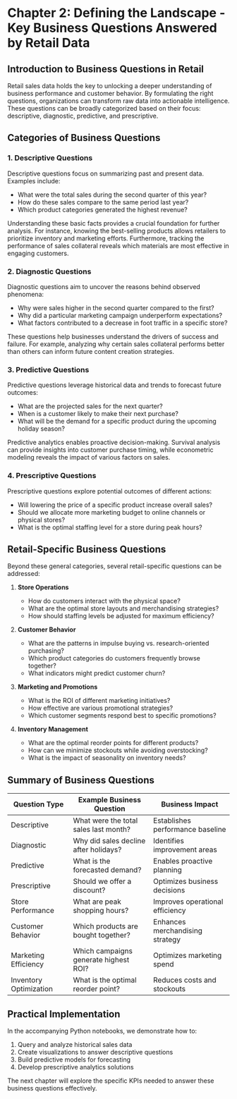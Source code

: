 # Chapter 2: Defining the Landscape - Key Business Questions Answered by Retail Data

## Introduction to Business Questions in Retail

Retail sales data holds the key to unlocking a deeper understanding of business performance and customer behavior. By formulating the right questions, organizations can transform raw data into actionable intelligence. These questions can be broadly categorized based on their focus: descriptive, diagnostic, predictive, and prescriptive.

## Categories of Business Questions

### 1. Descriptive Questions

Descriptive questions focus on summarizing past and present data. Examples include:
- What were the total sales during the second quarter of this year?
- How do these sales compare to the same period last year?
- Which product categories generated the highest revenue?

Understanding these basic facts provides a crucial foundation for further analysis. For instance, knowing the best-selling products allows retailers to prioritize inventory and marketing efforts. Furthermore, tracking the performance of sales collateral reveals which materials are most effective in engaging customers.

### 2. Diagnostic Questions

Diagnostic questions aim to uncover the reasons behind observed phenomena:
- Why were sales higher in the second quarter compared to the first?
- Why did a particular marketing campaign underperform expectations?
- What factors contributed to a decrease in foot traffic in a specific store?

These questions help businesses understand the drivers of success and failure. For example, analyzing why certain sales collateral performs better than others can inform future content creation strategies.

### 3. Predictive Questions

Predictive questions leverage historical data and trends to forecast future outcomes:
- What are the projected sales for the next quarter?
- When is a customer likely to make their next purchase?
- What will be the demand for a specific product during the upcoming holiday season?

Predictive analytics enables proactive decision-making. Survival analysis can provide insights into customer purchase timing, while econometric modeling reveals the impact of various factors on sales.

### 4. Prescriptive Questions

Prescriptive questions explore potential outcomes of different actions:
- Will lowering the price of a specific product increase overall sales?
- Should we allocate more marketing budget to online channels or physical stores?
- What is the optimal staffing level for a store during peak hours?

## Retail-Specific Business Questions

Beyond these general categories, several retail-specific questions can be addressed:

1. **Store Operations**
   - How do customers interact with the physical space?
   - What are the optimal store layouts and merchandising strategies?
   - How should staffing levels be adjusted for maximum efficiency?

2. **Customer Behavior**
   - What are the patterns in impulse buying vs. research-oriented purchasing?
   - Which product categories do customers frequently browse together?
   - What indicators might predict customer churn?

3. **Marketing and Promotions**
   - What is the ROI of different marketing initiatives?
   - How effective are various promotional strategies?
   - Which customer segments respond best to specific promotions?

4. **Inventory Management**
   - What are the optimal reorder points for different products?
   - How can we minimize stockouts while avoiding overstocking?
   - What is the impact of seasonality on inventory needs?

## Summary of Business Questions

| Question Type | Example Business Question | Business Impact |
|--------------|---------------------------|-----------------|
| Descriptive | What were the total sales last month? | Establishes performance baseline |
| Diagnostic | Why did sales decline after holidays? | Identifies improvement areas |
| Predictive | What is the forecasted demand? | Enables proactive planning |
| Prescriptive | Should we offer a discount? | Optimizes business decisions |
| Store Performance | What are peak shopping hours? | Improves operational efficiency |
| Customer Behavior | Which products are bought together? | Enhances merchandising strategy |
| Marketing Efficiency | Which campaigns generate highest ROI? | Optimizes marketing spend |
| Inventory Optimization | What is the optimal reorder point? | Reduces costs and stockouts |

## Practical Implementation

In the accompanying Python notebooks, we demonstrate how to:
1. Query and analyze historical sales data
2. Create visualizations to answer descriptive questions
3. Build predictive models for forecasting
4. Develop prescriptive analytics solutions

The next chapter will explore the specific KPIs needed to answer these business questions effectively. 